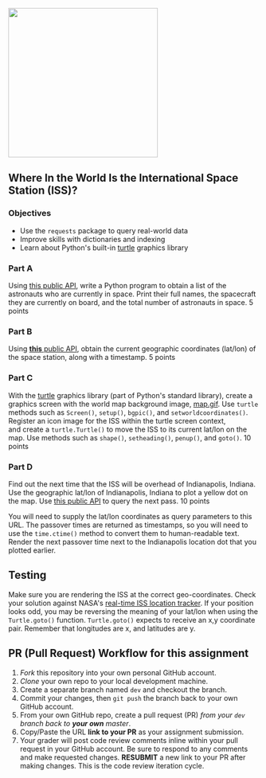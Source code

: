 <img align=left src="map.gif" width=300/><br clear=left>

## Where In the World Is the International Space Station (ISS)?

### Objectives

- Use the `requests` package to query real-world data
- Improve skills with dictionaries and indexing
- Learn about Python's built-in [turtle](https://docs.python.org/3.3/library/turtle.html?highlight=turtle) graphics library

### Part A

Using [this public API](http://api.open-notify.org/astros.json), write a Python program to obtain a list of the astronauts who are currently in space. Print their full names, the spacecraft they are currently on board, and the total number of astronauts in space.
5 points

### Part B

Using [**this** public API](http://api.open-notify.org/iss-now.json), obtain the current geographic coordinates (lat/lon) of the space station, along with a timestamp.
5 points

### Part C

With the [turtle](https://docs.python.org/3/library/turtle.html) graphics library (part of Python's standard library), create a graphics screen with the world map background image, [map.gif](./map.gif). Use `turtle` methods such as `Screen()`, `setup()`, `bgpic()`, and `setworldcoordinates()`. Register an icon image for the ISS within the turtle screen context, and create a `turtle.Turtle()` to move the ISS to its current lat/lon on the map. Use methods such as `shape()`, `setheading()`, `penup()`, and `goto()`.
10 points

### Part D

Find out the next time that the ISS will be overhead of Indianapolis, Indiana. Use the geographic lat/lon of Indianapolis, Indiana to plot a yellow dot on the map. Use [this public API](http://api.open-notify.org/iss-pass.json) to query the next pass.
10 points

You will need to supply the lat/lon coordinates as query parameters to this URL. The passover times are returned as timestamps, so you will need to use the `time.ctime()` method to convert them to human-readable text. Render the next passover time next to the Indianapolis location dot that you plotted earlier.

## Testing

Make sure you are rendering the ISS at the correct geo-coordinates. Check your solution against NASA's [real-time ISS location tracker](https://spotthestation.nasa.gov/tracking_map.cfm). If your position looks odd, you may be reversing the meaning of your lat/lon when using the `Turtle.goto()` function. `Turtle.goto()` expects to receive an x,y coordinate pair. Remember that longitudes are x, and latitudes are y.

## PR (Pull Request) Workflow for this assignment

1. _Fork_ this repository into your own personal GitHub account.
2. _Clone_ your own repo to your local development machine.
3. Create a separate branch named `dev` and checkout the branch.
4. Commit your changes, then `git push` the branch back to your own GitHub account.
5. From your own GitHub repo, create a pull request (PR) _from your `dev` branch back to **your own** master_.
6. Copy/Paste the URL **link to your PR** as your assignment submission.
7. Your grader will post code review comments inline within your pull request in your GitHub account. Be sure to respond to any comments and make requested changes. **RESUBMIT** a new link to your PR after making changes. This is the code review iteration cycle.
